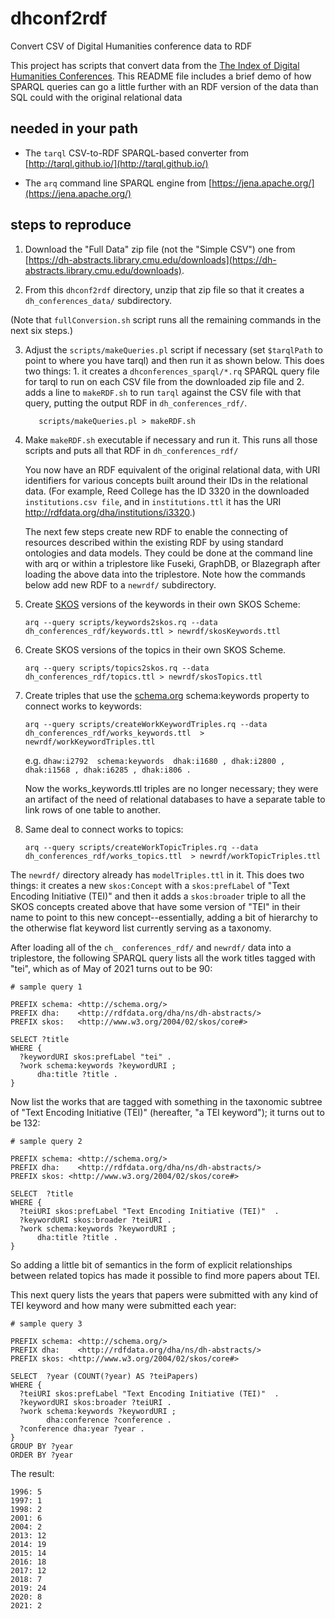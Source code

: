 # dhconf2rdf
Convert CSV of Digital Humanities conference data to RDF

This project has scripts that convert data from the [The Index of Digital Humanities Conferences](https://dh-abstracts.library.cmu.edu/). This README file includes a brief demo of how SPARQL queries can go a little further with an RDF version of the data than SQL could with the original relational data

## needed in your path

- The `tarql` CSV-to-RDF SPARQL-based converter from [http://tarql.github.io/](http://tarql.github.io/)

- The `arq` command line SPARQL engine from [https://jena.apache.org/](https://jena.apache.org/) 

## steps to reproduce

1. Download the "Full Data" zip file (not the "Simple CSV") one from [https://dh-abstracts.library.cmu.edu/downloads](https://dh-abstracts.library.cmu.edu/downloads).

2. From this `dhconf2rdf` directory, unzip that zip file so that it creates a `dh_conferences_data/` subdirectory. 

(Note that `fullConversion.sh` script runs all the remaining commands in the next six steps.)
 
3. Adjust the `scripts/makeQueries.pl` script if necessary (set `$tarqlPath` to point to where you have tarql) and then run it as shown below. This does two things: 1. it creates a `dhconferences_sparql/*.rq` SPARQL query file for tarql to run on each CSV file from the downloaded zip file and 2. adds a line to `makeRDF.sh` to run `tarql` against the CSV file with that query, putting the output RDF in `dh_conferences_rdf/`.
    ```
       scripts/makeQueries.pl > makeRDF.sh
    ```
4. Make `makeRDF.sh` executable if necessary and run it. This runs all those scripts and puts all that RDF in `dh_conferences_rdf/`

     You now have an RDF equivalent of the original relational data, with URI identifiers for various concepts built around their IDs in the relational data. (For example, Reed College has the ID 3320 in the downloaded `institutions.csv file`, and in `institutions.ttl` it has the URI http://rdfdata.org/dha/institutions/i3320.)

     The next few steps create new RDF to enable the connecting of resources described within the existing RDF by using standard ontologies and data models. They could be done at the command line with arq or within a triplestore like Fuseki, GraphDB, or Blazegraph after loading the above data into the triplestore. Note how the commands below add new RDF to a `newrdf/` subdirectory. 

5. Create [SKOS](https://www.w3.org/2004/02/skos/) versions of the keywords in their own SKOS Scheme: 

    ```
    arq --query scripts/keywords2skos.rq --data dh_conferences_rdf/keywords.ttl > newrdf/skosKeywords.ttl
    ```

6. Create SKOS versions of the topics in their own SKOS Scheme. 

    ```
    arq --query scripts/topics2skos.rq --data dh_conferences_rdf/topics.ttl > newrdf/skosTopics.ttl
    ```

7. Create triples that use the [schema.org](https://schema.org/) schema:keywords property to connect works to keywords: 
    ```
    arq --query scripts/createWorkKeywordTriples.rq --data dh_conferences_rdf/works_keywords.ttl  > newrdf/workKeywordTriples.ttl
    ```
    e.g. `dhaw:i2792  schema:keywords  dhak:i1680 , dhak:i2800 , dhak:i1568 , dhak:i6285 , dhak:i806 .`

    Now the works_keywords.ttl triples are no longer necessary; they were an artifact of the need of relational databases to have a separate table to link rows of one table to another. 

8. Same deal to connect works to topics:

    ```
    arq --query scripts/createWorkTopicTriples.rq --data dh_conferences_rdf/works_topics.ttl  > newrdf/workTopicTriples.ttl
    ```
    
The `newrdf/` directory already has `modelTriples.ttl` in it. This does two things: it creates a new `skos:Concept` with a `skos:prefLabel` of "Text Encoding Initiative (TEI)" and then it adds a `skos:broader` triple to all the SKOS concepts created above that have some version of "TEI" in their name to point to this new concept--essentially, adding a bit of hierarchy to the otherwise flat keyword list currently serving as a taxonomy. 

After loading all of the `ch_ conferences_rdf/` and `newrdf/` data into a triplestore, the following SPARQL query lists all the work titles tagged with "tei", which as of May of 2021 turns out to be 90: 

```
# sample query 1

PREFIX schema: <http://schema.org/> 
PREFIX dha:    <http://rdfdata.org/dha/ns/dh-abstracts/>
PREFIX skos:   <http://www.w3.org/2004/02/skos/core#>

SELECT ?title
WHERE {
  ?keywordURI skos:prefLabel "tei" . 
  ?work schema:keywords ?keywordURI ;
      dha:title ?title .
}
```
Now list the works that are tagged with something in the taxonomic subtree of "Text Encoding Initiative (TEI)" (hereafter, "a TEI keyword"); it turns out to be 132:
```
# sample query 2

PREFIX schema: <http://schema.org/> 
PREFIX dha:    <http://rdfdata.org/dha/ns/dh-abstracts/>
PREFIX skos: <http://www.w3.org/2004/02/skos/core#>

SELECT  ?title
WHERE {
  ?teiURI skos:prefLabel "Text Encoding Initiative (TEI)"  . 
  ?keywordURI skos:broader ?teiURI . 
  ?work schema:keywords ?keywordURI ;
      dha:title ?title .
}
```
So adding a little bit of semantics in the form of explicit relationships between related topics has made it possible to find more papers about TEI.

This next query lists the years that papers were submitted with any kind of TEI keyword  and how many were submitted each year: 
```
# sample query 3

PREFIX schema: <http://schema.org/> 
PREFIX dha:    <http://rdfdata.org/dha/ns/dh-abstracts/>
PREFIX skos: <http://www.w3.org/2004/02/skos/core#>

SELECT  ?year (COUNT(?year) AS ?teiPapers)
WHERE {
  ?teiURI skos:prefLabel "Text Encoding Initiative (TEI)"  . 
  ?keywordURI skos:broader ?teiURI . 
  ?work schema:keywords ?keywordURI ;
        dha:conference ?conference . 
  ?conference dha:year ?year . 
}
GROUP BY ?year
ORDER BY ?year
```
The result: 
```
1996: 5
1997: 1
1998: 2
2001: 6
2004: 2
2013: 12
2014: 19
2015: 14
2016: 18
2017: 12
2018: 7
2019: 24
2020: 8
2021: 2
```
